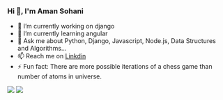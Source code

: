 ### Hi 👋, I'm Aman Sohani


- 🔭 I’m currently working on django
- 🌱 I’m currently learning angular
- 💬 Ask me about Python, Django, Javascript, Node.js, Data Structures and Algorithms...
- 📫 Reach me on [Linkdin](https://www.linkedin.com/in/aman-sohani-310478148/)
- ⚡ Fun fact: There are more possible iterations of a chess game than number of atoms in universe.


<img src="https://github-readme-stats.vercel.app/api?username=amansohani222&count_private=true&theme=chartreuse-dark&show_icons=true">

<img src="https://github-readme-stats.vercel.app/api/top-langs/?username=amansohani222">



